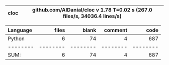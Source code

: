 cloc|github.com/AlDanial/cloc v 1.78  T=0.02 s (267.0 files/s, 34036.4 lines/s)
--- | ---

Language|files|blank|comment|code
:-------|-------:|-------:|-------:|-------:
Python|6|74|4|687
--------|--------|--------|--------|--------
SUM:|6|74|4|687
